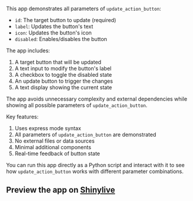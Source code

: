 This app demonstrates all parameters of `update_action_button`:
- `id`: The target button to update (required)
- `label`: Updates the button's text
- `icon`: Updates the button's icon
- `disabled`: Enables/disables the button

The app includes:
1. A target button that will be updated
2. A text input to modify the button's label
3. A checkbox to toggle the disabled state
4. An update button to trigger the changes
5. A text display showing the current state

The app avoids unnecessary complexity and external dependencies while showing all possible parameters of `update_action_button`.

Key features:
1. Uses express mode syntax
2. All parameters of `update_action_button` are demonstrated
3. No external files or data sources
4. Minimal additional components
5. Real-time feedback of button state

You can run this app directly as a Python script and interact with it to see how `update_action_button` works with different parameter combinations.
## Preview the app on [Shinylive](https://shinylive.io/py/app/#h=0&code=NobwRAdghgtgpmAXAAjFADugdOgnmAGlQGMB7CAFzkqVQDMAnUmZAZwAsBLCXZTmdKQYVkDOFGIVOANzgAdCI2ZsuPLHAAe6Ma1Z8BQkd3QBXCkROciYiABM4DBQoDEyAApQA5nGRSKAG3kISxwvOAB9UnQKVgAKP0CAXjkwAFV0WygqZABBSU5yZAAhMwpCgBE4GFIUojpOf38oACMkgBUGEzgASicIAHdOCnZkEKbcUjNw1k57ZqgGWO7EBWQ15EHh0c4sGbmFpZWIdZPkVwBhcgomfz0y5HtqiFZrrJ9xYhH0Bdg4KgZkKQ6KMMm9whIpORws1SuRVqc1iFjFMqBoKLF4QiTrNkpA4P1wk1mnB-LVMVi1kSSbiAKKUBzICD45BU0mEckU6RQfxdXHpTJUWzIAAyLRJKQ5616EEliJ2yIo4U+cGIAGtmqQNBjjhT1jiUmVPJ5AuFbJxWC1ArYyTrdSyxf5ceVzZafDCKGUZezbbquTy4IkAGLc1hBCnS2VnYqw473a6cI0M4Y+EygqiRpEQUyKiEFCDQmPau1rfVgVMCiLNChegiRk6svlpnwlD1w73F5DEJq6cK4mAUAC0AGYJT6ThGfa4ALJQbjIb5M-ydq7UCjkzYjELEBa2Q4Znbbhi2cLscT2RYpSrVXJiKApaUUyMXW-ZKDIeah5C5wruz2+dhZBscAAOSNCCFb7lgCrgvkUK-uQRbFqWFALN4ipVjWdbrA2KQAPIMAm3DctGraYWOUp9BSrjOqw6DjP+PjECYDA2CILxvJGAACNjnlgqJruRaz2MC8H5uxVB7oJpxiBQzHHHQEpgKOHYtn+XacGqrAoCACp8ahfzQtWSwAL5YWs5zMax9rEv42m6UyBKsiZZnIAAknoZoWq0cC2HZWZmHxpBGianmuru3SmVJJyKaOCjcR8UiyOodB0CqAnxbmSVwLIlCxLp5Zghh0rCeBhWFss5KuPybwMe+MajDMECeF+YFQFyDSuvOPzwP8rDkiEBVUDBkL5qJiEIsh+nodWNoUg29n4oSDpLLWUkaeQuJyCYtgABxDta222AADAALLUaxVY1zVQMcVSkAAVpwX56G+MwCIEfBkDKUmhd5tiJLphrGhEv1Wks5LdGAxkALpAA)
